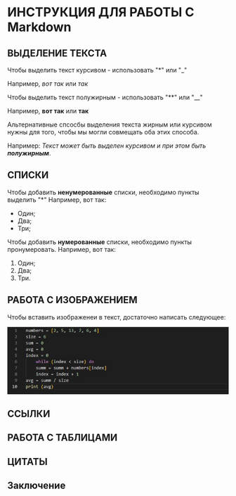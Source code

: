 # ИНСТРУКЦИЯ ДЛЯ РАБОТЫ С Markdown

## ВЫДЕЛЕНИЕ ТЕКСТА

Чтобы выделить текст курсивом - использовать "*" или "_"

Например, *вот так* или _так_

Чтобы выделить текст полужирным - использовать "**" или "__"

Например, **вот так** или __так__

Альтернативные спсосбы выделения текста жирным или курсивом нужны для того, чтобы мы могли совмещать оба этих способа.

Например: _Текст может быть выделен курсивом и при этом быть **полужирным**_.

## СПИСКИ

Чтобы добавить **ненумерованные** списки, необходимо пункты выделить "*"
Например, вот так:
* Один;
* Два;
* Три;

Чтобы добавить **нумерованные** списки, необходимо пункты пронумеровать.
Например, вот так:
1. Один;
2. Два;
3. Три.

## РАБОТА С ИЗОБРАЖЕНИЕМ

Чтобы вставить изображенеи в текст, достаточно написать следующее:

![Привет, это дз по 3 семиинару!](Domashka.jpg)


## ССЫЛКИ

## РАБОТА С ТАБЛИЦАМИ

## ЦИТАТЫ

## Заключение





